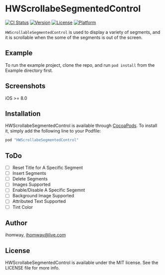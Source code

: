 # HWScrollabeSegmentedControl

[![CI Status](http://img.shields.io/travis/ihomway/HWScrollabeSegmentedControl.svg?style=flat)](https://travis-ci.org/ihomway/HWScrollabeSegmentedControl)
[![Version](https://img.shields.io/cocoapods/v/HWScrollabeSegmentedControl.svg?style=flat)](http://cocoapods.org/pods/HWScrollabeSegmentedControl)
[![License](https://img.shields.io/cocoapods/l/HWScrollabeSegmentedControl.svg?style=flat)](http://cocoapods.org/pods/HWScrollabeSegmentedControl)
[![Platform](https://img.shields.io/cocoapods/p/HWScrollabeSegmentedControl.svg?style=flat)](http://cocoapods.org/pods/HWScrollabeSegmentedControl)

`HWScrollableSegmentedControl` is used to display a variety of segments, and it is scrollable when the some of the segments is out of the screen. 

## Example

To run the example project, clone the repo, and run `pod install` from the Example directory first.

## Screenshots

iOS >= 8.0

## Installation

HWScrollabeSegmentedControl is available through [CocoaPods](http://cocoapods.org). To install
it, simply add the following line to your Podfile:

```ruby
pod "HWScrollabeSegmentedControl"
```

## ToDo
* [ ] Reset Title for A Specific Segment
* [ ] Insert Segments
* [ ] Delete Segments
* [ ] Images Supported
* [ ] Enable/Disable A Specific Segemnt
* [ ] Background Image Supported
* [ ] Attributed Text Supported
* [ ] Tint Color

## Author

ihomway, ihomway@live.com

## License

HWScrollabeSegmentedControl is available under the MIT license. See the LICENSE file for more info.


